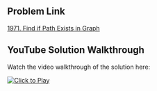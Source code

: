 ## Problem Link
[1971. Find if Path Exists in Graph](https://leetcode.com/problems/find-if-path-exists-in-graph/)


## YouTube Solution Walkthrough

Watch the video walkthrough of the solution here:

[![Click to Play](https://img.youtube.com/vi/LWjtZUJ3dxc/hqdefault.jpg)](https://www.youtube.com/watch?v=LWjtZUJ3dxc)


